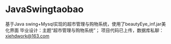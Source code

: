 # JavaSwingtaobao
基于Java swing+Mysql实现的超市管理与购物系统，使用了beautyEye_inf.jar美化界面
毕业设计：主题“超市管理与购物系统”； 项目代码已上传，数据库私聊：xiehdwork@163.com
